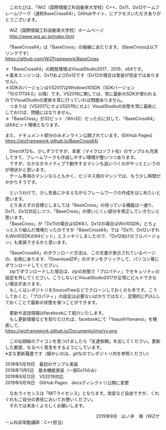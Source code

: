 　このたびは、「WiZ（国際情報工科自動車大学校）C++、Dx11、Dx12ゲームフレームワーク（通称BaseCross64）」GitHubサイト、にアクセスいただきありがとうございます。  

　WiZ（国際情報工科自動車大学校）ホームページ  
　http://www.wiz.ac.jp/index.html   

　「BaseCross64」は「BaseCross」の後継にあたります。（BaseCrossは以下リンクです）  
https://github.com/WiZFramework/BaseCross  
  
＊「BaseCross64」の開発環境はVisualStudio2017、2019、x64です。  
＊基本エンジンは、Dx11およびDx12です（Dx12の場合は実装が完全ではありません）。  
＊SDKのバージョンはVS2017はWindows10SDK（SDKバージョン「10.0.17134.0」以降）です。VS2019に関しては、常に最新のSDKが使われるのでVisualStudioの更新を常に行っていれば問題ありません。  
　つまりは（VS2017にせよVS2019にせよ）VisualStudioの状態を常に最新にしておけば、問題にはなりません。  
＊「BaseCross」が32ビット（Win32）だったのに対して、「BaseCross64」は64ビット環境となります。  
  
また、ドキュメント部分のみオンライン公開されています。(GitHub Pages)  
https://wizframework.github.io/BaseCross64/  

  
　DirectX12も、少しずつですが、本家（マイクロソフト社）のサンプルも充実してきて、フレームワークも作成しやすい環境が整いつつあります。  
　ですが、なかなかネイティブで動作するマシンも追いつくのがやっとというのが現状かと思います。  
　ゲーム専用のマシンならともかく、ビジネス用のマシンでは、もう少し時間がかかりそうです。  
  
　というわけで、少し気長にかまえながらフレームワークの作成をはじめたいと思います。  
　とりあえずの目標としましては「BaseCross」の持っている機能は一通り、Dx11、Dx12対応しつつ、「BaseCross」の使いにくい部分を修正していきたいと思います。  
　「BaseCross」が「Dx11の場合はSDK8.1、Dx12の場合はWin10SDK」とちょっと入り組んだ環境だったのですが「BaseCross64」では「Dx11、Dx12いずれもWin10SDKの64ビット」とスッキリしましたので、「Dx12向けのフルバージョン」も実装できるかと思います。  
  
　「BaseCross64」のダウンロード方法は、この文書が表示されているページの、右側にあります、「DownloadZIP」のボタンをクリックして、パソコン等にダウンロードしてください。  
　zipでダウンロードした場合は、zipの状態で「プロパティ」でセキュリティの設定を外してください。こうしないとVisualStudio2017が正常にビルドできない場合があります。  
　もしくはレポジトリをSourceTreeなどでクローンしておくのも手です。こうしておくと、「プロパティ」の設定は必要ないばかりではなく、定期的にPULLしておくことで最新の状態を保つことができます。  
  
　更新や追加情報はfacebookにて紹介いたします。  
　もし更新情報などを知りたければ、facebookにて「YasushiYamanoi」を検索して、  
https://wizframework.github.io/Documents/img/yy.png  
  
　この似顔絵のアイコンを見つけましたら「友達依頼」を出してください。更新した都度、なるべく発言をするようにしています。    
※主な更新履歴です（細かいのは、gitなのでレポジトリ内を参照ください）  
  
2018年5月19日　最初のサンプル実装  
2018年11月5日　基本機能実装（一部Dx11のみ）  
2019年6月12日　VS2019対応  
2019年9月16日　GitHub Pages　docsディレクトリ公開に変更  
  
　なおライセンスは「MITライセンス」となります。改変など自由ですが、くれぐれもご自分の責任においてお使いください。  
　それでは末永くよろしくお願いします。  
  
　　　　　　　　　　　　　　　　　　　　　2019年9月　山ノ井　靖（WiZゲーム科非常勤講師：C++担当）  




